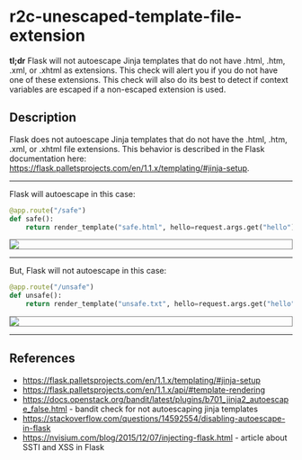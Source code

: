 # r2c-unescaped-template-file-extension

**tl;dr**  Flask will not autoescape Jinja templates that do not have .html, .htm, .xml, or .xhtml as extensions. This check will alert you if you do not have one of these extensions. This check will also do its best to detect if context variables are escaped if a non-escaped extension is used.

## Description

Flask does not autoescape Jinja templates that do not have the .html, .htm, .xml, or .xhtml file extensions. This behavior is described in the Flask documentation here: <https://flask.palletsprojects.com/en/1.1.x/templating/#jinja-setup>.

--------
Flask will autoescape in this case:

``` python
@app.route("/safe")
def safe():
    return render_template("safe.html", hello=request.args.get("hello"))
```


<div style="border: 1px solid grey">
    <img src="../../images/unescaped-template-file-extension-safe.png">
</div>

--------
But, Flask will not autoescape in this case:

``` python
@app.route("/unsafe")
def unsafe():
    return render_template("unsafe.txt", hello=request.args.get("hello"))
```

<div style="border: 1px solid grey">
    <img src="../../images/unescaped-template-file-extension-unsafe.png">
</div>

--------

## References

* https://flask.palletsprojects.com/en/1.1.x/templating/#jinja-setup
* https://flask.palletsprojects.com/en/1.1.x/api/#template-rendering
* https://docs.openstack.org/bandit/latest/plugins/b701_jinja2_autoescape_false.html - bandit check for not autoescaping jinja templates
* https://stackoverflow.com/questions/14592554/disabling-autoescape-in-flask
* https://nvisium.com/blog/2015/12/07/injecting-flask.html - article about SSTI and XSS in Flask
